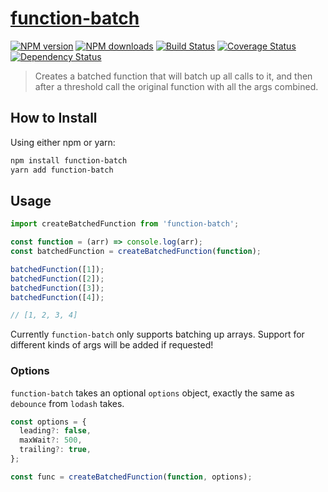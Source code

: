# [function-batch](https://github.com/madou/function-batch)

[![NPM version](http://img.shields.io/npm/v/function-batch.svg?style=flat-square)](https://www.npmjs.com/package/function-batch)
[![NPM downloads](http://img.shields.io/npm/dm/function-batch.svg?style=flat-square)](https://www.npmjs.com/package/function-batch)
[![Build Status](http://img.shields.io/travis/madou/function-batch/master.svg?style=flat-square)](https://travis-ci.org/madou/function-batch)
[![Coverage Status](https://img.shields.io/coveralls/madou/function-batch.svg?style=flat-square)](https://coveralls.io/madou/function-batch)
[![Dependency Status](http://img.shields.io/david/madou/function-batch.svg?style=flat-square)](https://david-dm.org/madou/function-batch)

> Creates a batched function that will batch up all calls to it, and then after a threshold call the original function with all the args combined.

## How to Install

Using either npm or yarn:

```sh
npm install function-batch
yarn add function-batch
```

## Usage

```javascript
import createBatchedFunction from 'function-batch';

const function = (arr) => console.log(arr);
const batchedFunction = createBatchedFunction(function);

batchedFunction([1]);
batchedFunction([2]);
batchedFunction([3]);
batchedFunction([4]);

// [1, 2, 3, 4]
```

Currently `function-batch` only supports batching up arrays.
Support for different kinds of args will be added if requested!

### Options

`function-batch` takes an optional `options` object, exactly the
same as `debounce` from `lodash` takes.

```javascript
const options = {
  leading?: false,
  maxWait?: 500,
  trailing?: true,
};

const func = createBatchedFunction(function, options);
```
